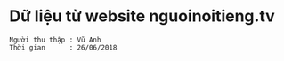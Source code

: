 # Dữ liệu từ website nguoinoitieng.tv 

```
Người thu thập : Vũ Anh
Thời gian      : 26/06/2018 
```

